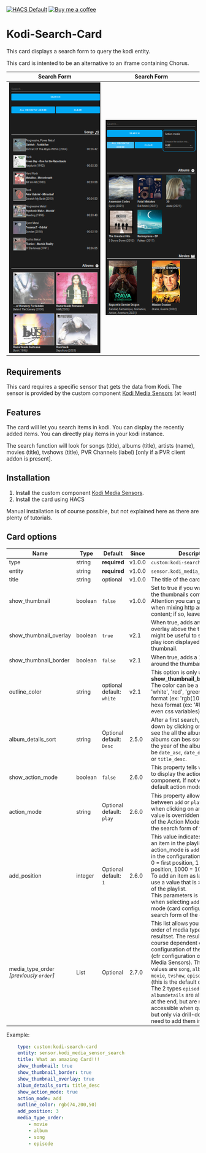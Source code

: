 [![HACS Default][hacs_shield]][hacs]
[![Buy me a coffee][buy_me_a_coffee_shield]][buy_me_a_coffee]

[hacs_shield]: https://img.shields.io/static/v1.svg?label=HACS&message=Default&style=popout&color=green&labelColor=41bdf5&logo=HomeAssistantCommunityStore&logoColor=white
[hacs]: https://hacs.xyz/docs/default_repositories

[buy_me_a_coffee_shield]: https://img.shields.io/static/v1.svg?label=%20&message=Buy%20me%20a%20coffee&color=6f4e37&logo=buy%20me%20a%20coffee&logoColor=white
[buy_me_a_coffee]: https://www.buymeacoffee.com/jtbgroup

# Kodi-Search-Card

This card displays a search form to query the kodi entity.

This card is intented to be an alternative to an iframe containing Chorus.

| Search Form | Search Form |
| ---- | ---- |
| ![Kodi Search Card](./assets/search_result_v2.1.png) | ![Kodi Search Card](./assets/search_result_v2.6_2.png) |

## Requirements

This card requires a specific sensor that gets the data from Kodi. The sensor is provided by the custom component [Kodi Media Sensors](https://github.com/jtbgroup/kodi-media-sensors) (at least)

## Features

The card will let you search items in kodi.
You can display the recently added items.
You can directly play items in your kodi instance.

The search function will look for songs (title), albums (title), artists (name), movies (title), tvshows (title), PVR Channels (label) [only if a PVR client addon is present].

## Installation

1. Install the custom component [Kodi Media Sensors](https://github.com/jtbgroup/kodi-media-sensors).
2. Install the card using HACS

Manual installation is of course possible, but not explained here as there are plenty of tutorials.

## Card options

| Name | Type | Default | Since | Description |
|------|------|---------|-------|-------------|
| type | string	| **required** | v1.0.0 | `custom:kodi-search-card` |
| entity | string | **required** | v1.0.0 |  `sensor.kodi_media_sensor_search` |
| title | string | optional | v1.0.0 | The title of the card |
| show_thumbnail | boolean | `false` | v1.0.0 | Set to true if you want to show the thumbnails coming from kodi. Attention you can get problems when mixing http and https content; if so, leave it to false. |
| show_thumbnail_overlay| boolean | `true` | v2.1 | When true, adds an lightgrey overlay above the thumbnail; this might be useful to see better the play icon displayed above the thumbnail.
| show_thumbnail_border | boolean | `false` | v2.1 | When true, adds a 1px border around the thumbanils.
| outline_color | string | optional<br/>default: `white` | v2.1 | This option is only used when **show_thumbnail_border** is true. The color can be a string (ex: 'white', 'red', 'green', ... ), rgb format (ex: 'rgb(10, 12, 250)'), hexa format (ex: '#EE22FF') or even css variables).
| album_details_sort | string | Optional<br/> default: `Desc` | 2.5.0 | After a first search, you can drill down by clicking on an artist to see the all the albums. This list of albums can bes sorted based on the year of the album. Values can be `date_asc`, `date_desc`, `title_asc` or `title_desc`. |
| show_action_mode | boolean | `false` | 2.6.0 | This property tells whether or not to display the action mode component. If not visible, the default action mode will be used. |
| action_mode | string | Optional <br /> default: `play`| 2.6.0 | This property allows to choose between `add` or `play` as action when clicking on an item. The value is overridden by the value of the Action Mode component in the search form of the card. |
| add_position | integer | Optional<br /> default: `1` | 2.6.0 | This value indicates where to add an item in the playlist when the action_mode is `add` (in the card or in the configuration).<br/>0 = first position, 1 = second position, 1000 = 1001th position. To add an item as last position, use a value that is > than the size of the playlist.<br/> This parameters is only useful when selecting `add` as action mode (card configuration and/or search form of the card) |
| media_type_order<br />_[previously `order`]_  | List | Optional | 2.7.0 | This list allows you to change the order of media types in the resultset. The resultset is of course dependent on the configuration of the Integration (cfr configuration of the Kodi Media Sensors). The possible values are `song`, `album`, `artist`, `movie`, `tvshow`, `episode`, `channel` (this is the default order).<br /> The 2 types `episodedetails` and `albumdetails` are always shown at the end, but are not directly accessible when querying Kodi, but only via drill-down. So, no need to add them in the list. |

Example:

``` yaml
    type: custom:kodi-search-card
    entity: sensor.kodi_media_sensor_search
    title: What an amazing Card!!!
    show_thumbnail: true
    show_thumbnail_border: true
    show_thumbnail_overlay: true
    album_details_sort: title_desc
    show_action_mode: true
    action_mode: add
    outline_color: rgb(74,200,50)
    add_position: 3
    media_type_order:
        - movie
        - album
        - song
        - episode
```
